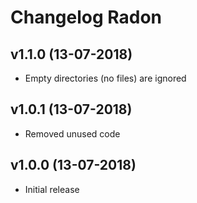 # Changelog Radon

## v1.1.0 (13-07-2018)
- Empty directories (no files) are ignored

## v1.0.1 (13-07-2018)
- Removed unused code

## v1.0.0 (13-07-2018)
- Initial release